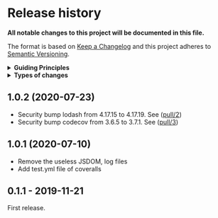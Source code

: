 # Release history

**All notable changes to this project will be documented in this file.**

The format is based on [Keep a Changelog](http://keepachangelog.com/en/1.0.0/)
and this project adheres to [Semantic Versioning](http://semver.org/spec/v2.0.0.html).

<details>
  <summary><strong>Guiding Principles</strong></summary>

- Changelogs are for humans, not machines.
- There should be an entry for every single version.
- The same types of changes should be grouped.
- Versions and sections should be linkable.
- The latest version comes first.
- The release date of each versions is displayed.
- Mention whether you follow Semantic Versioning.

</details>

<details>
  <summary><strong>Types of changes</strong></summary>

Changelog entries are classified using the following labels _(from [keep-a-changelog](http://keepachangelog.com/)_):

- `Added` for new features.
- `Changed` for changes in existing functionality.
- `Deprecated` for soon-to-be removed features.
- `Removed` for now removed features.
- `Fixed` for any bug fixes.
- `Security` in case of vulnerabilities.

</details>

## 1.0.2 (2020-07-23)

- Security bump lodash from 4.17.15 to 4.17.19. See ([pull/2](https://github.com/Ipxxiao/alphabetize/pull/2))
- Security bump codecov from 3.6.5 to 3.7.1. See ([pull/3](https://github.com/Ipxxiao/alphabetize/pull/3))

## 1.0.1 (2020-07-10)

- Remove the useless JSDOM, log files
- Add test.yml file of coveralls

## 0.1.1 - 2019-11-21

First release.


[keep-a-changelog]: https://github.com/olivierlacan/keep-a-changelog
